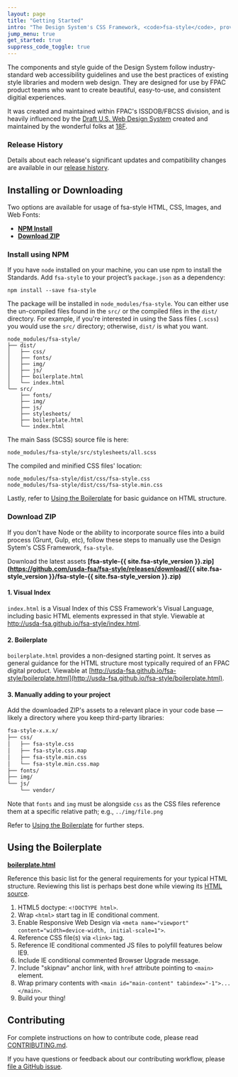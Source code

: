 ```yaml
---
layout: page
title: "Getting Started"
intro: "The Design System's CSS Framework, <code>fsa-style</code>, provides plug-and-play HTML and CSS to help you set a new bar for a cohesive user experience across FPAC digital products."
jump_menu: true
get_started: true
suppress_code_toggle: true
---
```


The components and style guide of the Design System follow industry-standard web accessibility guidelines and use the best practices of existing style libraries and modern web design. They are designed for use by FPAC product teams who want to create beautiful, easy-to-use, and consistent digitial experiences.

It was created and maintained within FPAC's ISSDOB/FBCSS division, and is heavily influenced by the [Draft U.S. Web Design System](https://standards.usa.gov/) created and maintained by the wonderful folks at [18F](https://18f.gsa.gov/).

### Release History

Details about each release's significant updates and  compatibility changes are available in our [release history](https://github.com/USDA-FSA/fsa-style/releases).

## Installing or Downloading

Two options are available for usage of fsa-style HTML, CSS, Images, and Web Fonts:

* **[NPM Install](#install-using-npm)**
* **[Download ZIP](#download-zip)**

### Install using NPM

If you have `node` installed on your machine, you can use npm to install the Standards. Add `fsa-style`
to your project’s `package.json` as a dependency:

```shell
npm install --save fsa-style
```

The package will be installed in `node_modules/fsa-style`. You can either use the un-compiled files
found in the `src/` or the compiled files in the `dist/` directory. For example, if you're interested in using the Sass files (`.scss`) you would use the `src/` directory; otherwise, `dist/` is what you want.

```
node_modules/fsa-style/
├── dist/
│   ├── css/
│   ├── fonts/
│   ├── img/
│   ├── js/
│   ├── boilerplate.html
│   └── index.html
└── src/
    ├── fonts/
    ├── img/
    ├── js/
    ├── stylesheets/
    ├── boilerplate.html
    └── index.html
```

The main Sass (SCSS) source file is here:

```
node_modules/fsa-style/src/stylesheets/all.scss
```

The compiled and minified  CSS files' location:

```
node_modules/fsa-style/dist/css/fsa-style.css
node_modules/fsa-style/dist/css/fsa-style.min.css
```

Lastly, refer to [Using the Boilerplate](#using-the-boilerplate) for basic guidance on HTML structure.

### Download ZIP

If you don't have Node or the ability to incorporate source files into a build process (Grunt, Gulp, etc), follow these steps to manually use the Design Sytem's CSS Framework, `fsa-style`.

Download the latest assets **[fsa-style-{{ site.fsa-style_version }}.zip](https://github.com/usda-fsa/fsa-style/releases/download/{{ site.fsa-style_version }}/fsa-style-{{ site.fsa-style_version }}.zip)**

#### 1. Visual Index

`index.html` is a Visual Index of this CSS Framework's Visual Language, including basic HTML elements expressed in that style. Viewable at http://usda-fsa.github.io/fsa-style/index.html.

#### 2. Boilerplate

`boilerplate.html` provides a non-designed starting point. It serves as general guidance for the HTML structure most typically required of an FPAC digital product. Viewable at
[http://usda-fsa.github.io/fsa-style/boilerplate.html](http://usda-fsa.github.io/fsa-style/boilerplate.html).

#### 3. Manually adding to your project

Add the downloaded ZIP's assets to a relevant place in your code base — likely a directory where you keep third-party libraries:

```sh
fsa-style-x.x.x/
├── css/
│   ├── fsa-style.css
│   ├── fsa-style.css.map
│   ├── fsa-style.min.css
│   └── fsa-style.min.css.map
├── fonts/
├── img/
└── js/
    └── vendor/
```

Note that `fonts` and `img` must be alongside `css` as the CSS files reference them at a specific relative path; e.g., `../img/file.png`

Refer to [Using the Boilerplate](#using-the-boilerplate) for further steps.

## Using the Boilerplate

**[boilerplate.html](http://usda-fsa.github.io/fsa-style/boilerplate.html)**

Reference this basic list for the general requirements for your typical HTML structure. Reviewing this list is perhaps best done while viewing its [HTML source](https://github.com/USDA-FSA/fsa-style/blob/master/src/boilerplate.html).

1. HTML5 doctype: `<!DOCTYPE html>`.
1. Wrap `<html>` start tag in IE conditional comment.
1. Enable Responsive Web Design via `<meta name="viewport" content="width=device-width, initial-scale=1">`.
1. Reference CSS file(s) via `<link>` tag.
1. Reference IE conditional commented JS files to polyfill features below IE9.
1. Include IE conditional commented Browser Upgrade message.
1. Include "skipnav" anchor link, with `href` attribute pointing to `<main>` element.
1. Wrap primary contents with `<main id="main-content" tabindex="-1">...</main>`.
1. Build your thing!

<!-- ## Design Resources

The site contains HTML mockups of common UI components designed to follow the Draft U.S. Web Design System's visual style guide. To view the specs of each design live on this website (padding, margins, stroke weight, line-height, and so on), use your browser’s developer tools.

All of these designs are also available in various file formats, which are available for download:

### Download design files

* [Illustrator](link/to/FSA-Style--Illustrator.zip)
* [Sketch](link/to/FSA-Style--Sketch.zip)
* [EPS](link/to/FSA-Style--EPS.zip)
* [Visio](link/to/FSA-Style--Sketch.zip) -->

## Contributing

For complete instructions on how to contribute code, please read [CONTRIBUTING.md](https://github.com/USDA-FSA/fsa-design-system/blob/gh-pages/CONTRIBUTING.md).

If you have questions or feedback about our contributing workflow, please  [file a GitHub issue](https://github.com/usda=fsa/fsa-style/issues).
